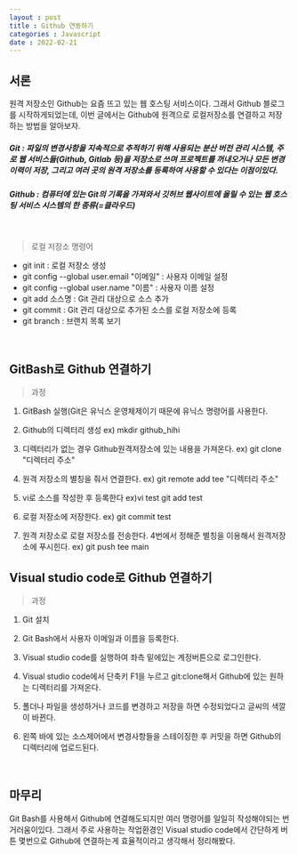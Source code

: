 ```yaml
---
layout : post
title : Github 연동하기
categories : Javascript
date : 2022-02-21
---
```

## 서론

원격 저장소인 Github는 요즘 뜨고 있는 웹 호스팅 서비스이다. 그래서 Github 블로그를 시작하게되었는데, 이번 글에서는 Github에 원격으로 로컬저장소를 연결하고 저장하는 방법을 알아보자. 


##### Git : 파일의 변경사항을 지속적으로 추적하기 위해 사용되는 분산 버전 관리 시스템, 주로 웹 서비스들(Github, Gitlab 등)을 저장소로 쓰며 프로젝트를 꺼내오거나 모든 변경 이력이 저장, 그리고 여러 곳의 원격 저장소를 등록하여 사용할 수 있다는 이점이있다.

##### Github : 컴퓨터에 있는 Git의 기록을 가져와서 깃허브 웹사이트에 올릴 수 있는 웹 호스팅 서비스 시스템의 한 종류(=클라우드)

<br>

> 로컬 저장소 명령어

* git init : 로컬 저장소 생성
* git config --global user.email "이메일" : 사용자 이메일 설정
* git config --global user.name "이름" : 사용자 이름 설정
* git add 소스명 : Git 관리 대상으로 소스 추가
* git commit : Git 관리 대상으로 추가된 소스를 로컬 저장소에 등록
* git branch : 브랜치 목록 보기

<br>

## GitBash로 Github 연결하기

> 과정

1. GitBash 실행(Git은 유닉스 운영체제이기 때문에 유닉스 명령어를 사용한다.

2. Github의 디렉터리 생성
ex) mkdir github_hihi

3. 디렉터리가 없는 경우 Github원격저장소에 있는 내용을 가져온다.
ex) git clone "디렉터리 주소"

4. 원격 저장소의 별칭을 줘서 연결한다.
ex) git remote add tee "디렉터리 주소"

5. vi로 소스를 작성한 후 등록한다
ex)vi test
   git add test

6. 로컬 저장소에 저장한다.
ex) git commit test

7. 원격 저장소로 로컬 저장소를 전송한다. 4번에서 정해준 별칭을 이용해서 원격저장소에 푸시힌다.
ex) git push tee main


## Visual studio code로 Github 연결하기

> 과정

1. Git 설치

2. Git Bash에서 사용자 이메일과 이름을 등록한다.

3. Visual studio code를 실행하여 좌측 밑에있는 계정버튼으로 로그인한다.

4. Visual studio code에서 단축키 F1을 누르고 git:clone해서 Github에 있는 원하는 디렉터리를 가져온다.

5. 폴더나 파일을 생성하거나 코드를 변경하고 저장을 하면 수정되었다고 글씨의 색깔이 바뀐다.

6. 왼쪽 바에 있는 소스제어에서 변경사항들을 스테이징한 후 커밋을 하면 Github의 디렉터리에 업로드된다.

<br>

## 마무리

Git Bash를 사용해서 Github에 연결해도되지만 여러 명령어를 일일히 작성해야되는 번거러움이있다. 그래서 주로 사용하는 작업환경인 Visual studio code에서 간단하게 버튼 몇번으로 Github에 연결하는게 효율적이라고 생각해서 정리해봤다.
